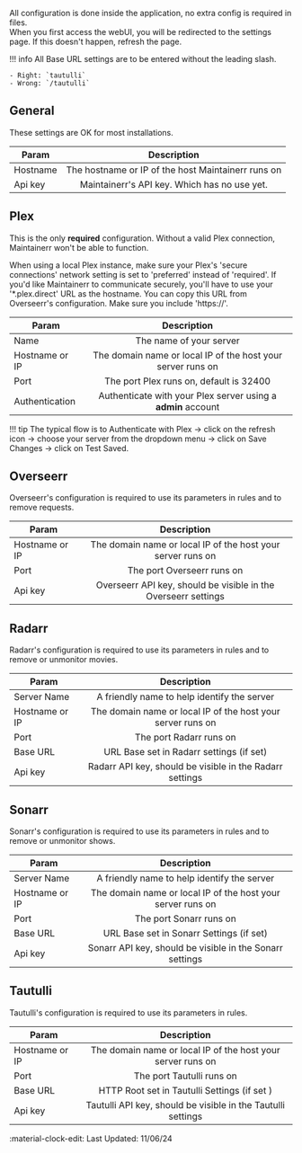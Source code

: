 
All configuration is done inside the application, no extra config is required in files. </br>
When you first access the webUI, you will be redirected to the settings page. If this doesn't happen, refresh the page.

!!! info
    All Base URL settings are to be entered without the leading slash.

    - Right: `tautulli`
    - Wrong: `/tautulli`

## General

These settings are OK for most installations.

| Param        | Description           |
| ------------- |:-------------:|
| Hostname      | The hostname or IP of the host Maintainerr runs on |
| Api key       | Maintainerr's API key. Which has no use yet. |

## Plex

This is the only **required** configuration. Without a valid Plex connection, Maintainerr won't be able to function.

When using a local Plex instance, make sure your Plex's 'secure connections' network setting is set to 'preferred' instead of 'required'.
If you'd like Maintainerr to communicate securely, you'll have to use your '*.plex.direct' URL as the hostname. You can copy this URL from Overseerr's configuration. Make sure you include 'https://'.

| Param        | Description           |
| ------------- |:-------------:|
| Name          | The name of your server |
| Hostname or IP| The domain name or local IP of the host your server runs on |
| Port          | The port Plex runs on, default is 32400 |
| Authentication| Authenticate with your Plex server using a **admin** account |

!!! tip
    The typical flow is to Authenticate with Plex -> click on the refresh icon -> choose your server from the dropdown menu -> click on Save Changes -> click on Test Saved.

## Overseerr

Overseerr's configuration is required to use its parameters in rules and to remove requests. </br>

| Param | Description |
| ------------- |:-------------:|
| Hostname or IP| The domain name or local IP of the host your server runs on |
| Port          | The port Overseerr runs on |
| Api key  | Overseerr API key, should be visible in the Overseerr settings |

## Radarr

Radarr's configuration is required to use its parameters in rules and to remove or unmonitor movies.

| Param | Description           |
| ------------- |:-------------:|
| Server Name   | A friendly name to help identify the server |
| Hostname or IP| The domain name or local IP of the host your server runs on |
| Port          | The port Radarr runs on |
| Base URL      | URL Base set in Radarr settings (if set)|
| Api key   | Radarr API key, should be visible in the Radarr settings |

## Sonarr

Sonarr's configuration is required to use its parameters in rules and to remove or unmonitor shows.

| Param | Description           |
| ------------- |:-------------:|
| Server Name   | A friendly name to help identify the server |
| Hostname or IP| The domain name or local IP of the host your server runs on |
| Port          | The port Sonarr runs on |
| Base URL      | URL Base set in Sonarr Settings (if set)|
| Api key   | Sonarr API key, should be visible in the Sonarr settings |

## Tautulli

Tautulli's configuration is required to use its parameters in rules.

| Param | Description |
| ------------- |:-------------:|
| Hostname or IP| The domain name or local IP of the host your server runs on |
| Port          | The port Tautulli runs on |
| Base URL      | HTTP Root set in Tautulli Settings (if set )|
| Api key  | Tautulli API key, should be visible in the Tautulli settings |

:material-clock-edit: Last Updated: 11/06/24
